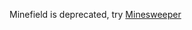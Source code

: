 Minefield is deprecated, try [Minesweeper]([https://choosealicense.com/licenses/gpl-3.0/](https://github.com/A4Z0/Minesweeper))
